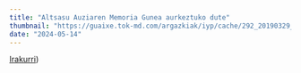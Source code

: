 ```yaml
---
title: "Altsasu Auziaren Memoria Gunea aurkeztuko dute"
thumbnail: "https://guaixe.tok-md.com/argazkiak/iyp/cache/292_20190329_Altsasu_auzia_jendetza_plazan_Eskerrik_asko_hitzekin_UTZITAKOA_tokikom_1200x675.jpeg"
date: "2024-05-14"
---
```

[Irakurri](https://guaixe.eus/altsasu/1715703294133-altsasu-auziaren-memoria-gunea-aurkeztuko-dute))
